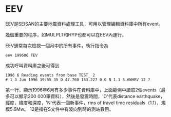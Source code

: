 # EEV

EEV是SEISAN的主要地震資料處理工具，可用以管理編輯資料庫中所有event。 

幾個重要的程序，如MULPLT和HYP也都可以在EEV內運行。

EEV通常每次檢視一個月中的所有事件，執行指令為

```
eev 199606 TEV
```

成功呼叫資料庫之後可得到

```
1996 6 Reading events from base TEST_ 2
# 1 3 Jun 1996 19:55 35 D 47.760 153.227 0.0 N 1.1 5.6WHRV 12 ?
```

第一行，顯示1996年6月有多少事件在資料庫中，上面範例中讀取2個events（最多可以顯示200 000筆資料），然後是發震時間，'D'代表distance earthquake，經度，緯度和深度，'N'代表一個新事件，rms of travel time residuals（1.1），規模5.6Mw。 12是指在S文件中有波向到時的測站數目。

